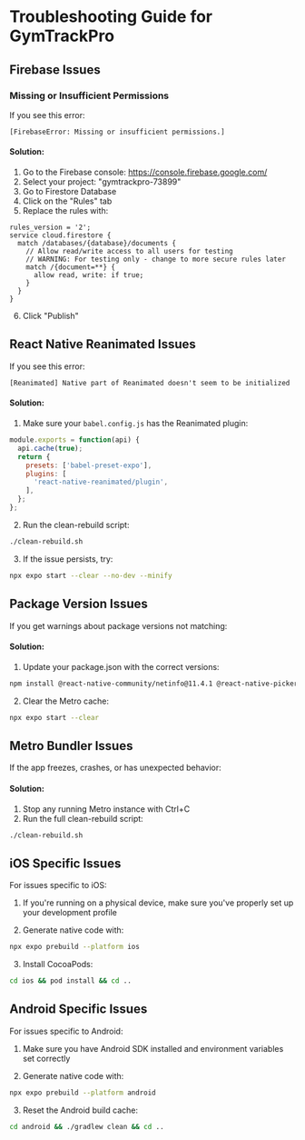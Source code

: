 # Troubleshooting Guide for GymTrackPro

## Firebase Issues

### Missing or Insufficient Permissions

If you see this error:
```
[FirebaseError: Missing or insufficient permissions.]
```

#### Solution:
1. Go to the Firebase console: https://console.firebase.google.com/
2. Select your project: "gymtrackpro-73899"
3. Go to Firestore Database
4. Click on the "Rules" tab
5. Replace the rules with:

```
rules_version = '2';
service cloud.firestore {
  match /databases/{database}/documents {
    // Allow read/write access to all users for testing
    // WARNING: For testing only - change to more secure rules later
    match /{document=**} {
      allow read, write: if true;
    }
  }
}
```
6. Click "Publish"

## React Native Reanimated Issues

If you see this error:
```
[Reanimated] Native part of Reanimated doesn't seem to be initialized
```

#### Solution:
1. Make sure your `babel.config.js` has the Reanimated plugin:
```javascript
module.exports = function(api) {
  api.cache(true);
  return {
    presets: ['babel-preset-expo'],
    plugins: [
      'react-native-reanimated/plugin',
    ],
  };
};
```

2. Run the clean-rebuild script:
```bash
./clean-rebuild.sh
```

3. If the issue persists, try:
```bash
npx expo start --clear --no-dev --minify
```

## Package Version Issues

If you get warnings about package versions not matching:

#### Solution:
1. Update your package.json with the correct versions:
```bash
npm install @react-native-community/netinfo@11.4.1 @react-native-picker/picker@2.9.0 lottie-react-native@7.1.0 react-native-reanimated@~3.16.1
```

2. Clear the Metro cache:
```bash
npx expo start --clear
```

## Metro Bundler Issues

If the app freezes, crashes, or has unexpected behavior:

#### Solution:
1. Stop any running Metro instance with Ctrl+C
2. Run the full clean-rebuild script:
```bash
./clean-rebuild.sh
```

## iOS Specific Issues

For issues specific to iOS:

1. If you're running on a physical device, make sure you've properly set up your development profile

2. Generate native code with:
```bash
npx expo prebuild --platform ios
```

3. Install CocoaPods:
```bash
cd ios && pod install && cd ..
```

## Android Specific Issues

For issues specific to Android:

1. Make sure you have Android SDK installed and environment variables set correctly

2. Generate native code with:
```bash
npx expo prebuild --platform android
```

3. Reset the Android build cache:
```bash
cd android && ./gradlew clean && cd ..
``` 